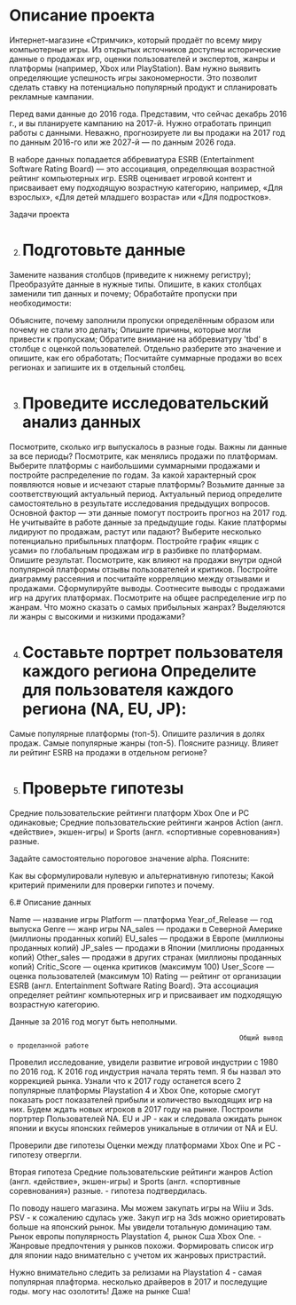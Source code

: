 # Описание проекта

Интернет-магазине «Стримчик», который продаёт по всему миру компьютерные игры.
Из открытых источников доступны исторические данные о продажах игр,
оценки пользователей и экспертов, жанры и платформы (например, Xbox или PlayStation).
Вам нужно выявить определяющие успешность игры закономерности. 
Это позволит сделать ставку на потенциально популярный продукт и спланировать рекламные кампании.

Перед вами данные до 2016 года. Представим, что сейчас декабрь 2016 г.,
 и вы планируете кампанию на 2017-й. Нужно отработать принцип работы с данными.
Неважно, прогнозируете ли вы продажи на 2017 год по данным 2016-го или же 2027-й — по данным 2026 года.

В наборе данных попадается аббревиатура ESRB (Entertainment Software Rating Board) — это ассоциация,
определяющая возрастной рейтинг компьютерных игр.
ESRB оценивает игровой контент и присваивает ему подходящую возрастную категорию, например,
«Для взрослых», «Для детей младшего возраста» или «Для подростков».

Задачи проекта

2. # Подготовьте данные

Замените названия столбцов (приведите к нижнему регистру);
Преобразуйте данные в нужные типы. Опишите, в каких столбцах заменили тип данных и почему;
Обработайте пропуски при необходимости:

Объясните, почему заполнили пропуски определённым образом или почему не стали это делать;
Опишите причины, которые могли привести к пропускам;
Обратите внимание на аббревиатуру 'tbd' в столбце с оценкой пользователей. 
Отдельно разберите это значение и опишите, как его обработать;
Посчитайте суммарные продажи во всех регионах и запишите их в отдельный столбец.

3. # Проведите исследовательский анализ данных

Посмотрите, сколько игр выпускалось в разные годы. Важны ли данные за все периоды?
Посмотрите, как менялись продажи по платформам.
Выберите платформы с наибольшими суммарными продажами и постройте распределение по годам.
За какой характерный срок появляются новые и исчезают старые платформы?
Возьмите данные за соответствующий актуальный период.
Актуальный период определите самостоятельно в результате исследования предыдущих вопросов. 
Основной фактор — эти данные помогут построить прогноз на 2017 год.
Не учитывайте в работе данные за предыдущие годы.
Какие платформы лидируют по продажам, растут или падают? Выберите несколько потенциально прибыльных платформ.
Постройте график «ящик с усами» по глобальным продажам игр в разбивке по платформам. Опишите результат.
Посмотрите, как влияют на продажи внутри одной популярной платформы отзывы пользователей и критиков. 
Постройте диаграмму рассеяния и посчитайте корреляцию между отзывами и продажами. Сформулируйте выводы.
Соотнесите выводы с продажами игр на других платформах.
Посмотрите на общее распределение игр по жанрам. Что можно сказать о самых прибыльных жанрах? 
Выделяются ли жанры с высокими и низкими продажами?

4. # Составьте портрет пользователя каждого региона Определите для пользователя каждого региона (NA, EU, JP):

Самые популярные платформы (топ-5). Опишите различия в долях продаж.
Самые популярные жанры (топ-5). Поясните разницу.
Влияет ли рейтинг ESRB на продажи в отдельном регионе?

5. # Проверьте гипотезы

Средние пользовательские рейтинги платформ Xbox One и PC одинаковые;
Средние пользовательские рейтинги жанров Action (англ. «действие», экшен-игры) и Sports (англ. «спортивные соревнования») разные.

Задайте самостоятельно пороговое значение alpha. Поясните:

Как вы сформулировали нулевую и альтернативную гипотезы;
Какой критерий применили для проверки гипотез и почему.

6.# Описание данных

Name — название игры
Platform — платформа
Year_of_Release — год выпуска
Genre — жанр игры
NA_sales — продажи в Северной Америке (миллионы проданных копий)
EU_sales — продажи в Европе (миллионы проданных копий)
JP_sales — продажи в Японии (миллионы проданных копий)
Other_sales — продажи в других странах (миллионы проданных копий)
Critic_Score — оценка критиков (максимум 100)
User_Score — оценка пользователей (максимум 10)
Rating — рейтинг от организации ESRB (англ. Entertainment Software Rating Board). 
Эта ассоциация определяет рейтинг компьютерных игр и присваивает им подходящую возрастную категорию.

Данные за 2016 год могут быть неполными.




                                                              Общий вывод о проделанной работе

Провелил исследование, увидели развитие игровой индустрии с 1980 по 2016 год. К 2016 год индустрия начала терять темп. Я бы назвал это коррекцией рынка. Узнали что к 2017 году останется всего 2 популярные платформы Playstation 4 и Xbox One, которые смогут показать рост показателей прибыли и количество выходящих игр на них. Будем ждать новых игроков в 2017 году на рынке. Построили портртер Пользователей NA. EU и JP - как и следовала ожидать рынок японии и вкусы японских геймеров уникальные в отличии от NA и EU.

Проверили две гипотезы Оценки между платформами Xbox One и PС - гипотезу отвергли.

Вторая гипотеза Средние пользовательские рейтинги жанров Action (англ. «действие», экшен-игры) и Sports (англ. «спортивные соревнования») разные. - гипотеза подтвердилась.

По поводу нашего магазина. Мы можем закупать игры на Wiiu и 3ds. PSV - к сожалению сдулась уже. Закуп игр на 3ds можно ориетировать больше на японский рынок. Мы увидели тотальную доминацию там. Рынок европы популярность Playstation 4, рынок Сша Xbox One. - Жанровые предпочтения у рынков похожи. Формировать список игр для японии надо внимательно с учетом их жанровых пристрастий.

Нужно внимательно следить за релизами на Playstation 4 - самая популярная плафторма. несколько драйверов в 2017 и последущие годы. могу нас озолотить! Даже на рынке Сша! 